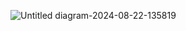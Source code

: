 
![Untitled diagram-2024-08-22-135819](https://github.com/user-attachments/assets/79b9c3cf-b51d-47f3-9ee3-c27095d1c7a7)
